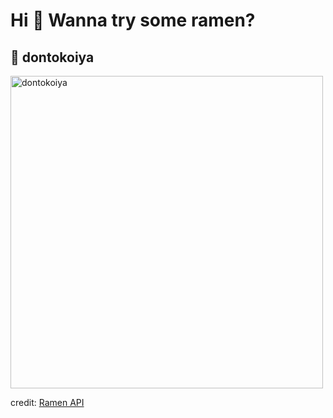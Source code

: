 
  <h1>Hi 👋 Wanna try some ramen?</h1>

  ## 🍜 dontokoiya

  <img src=https://ramen-api.dev/images/dontokoiya/dontokoiya-001.jpg alt="dontokoiya" width="500" height="auto"/>

  credit: [Ramen API](https://github.com/yusukebe/ramen-api)
  